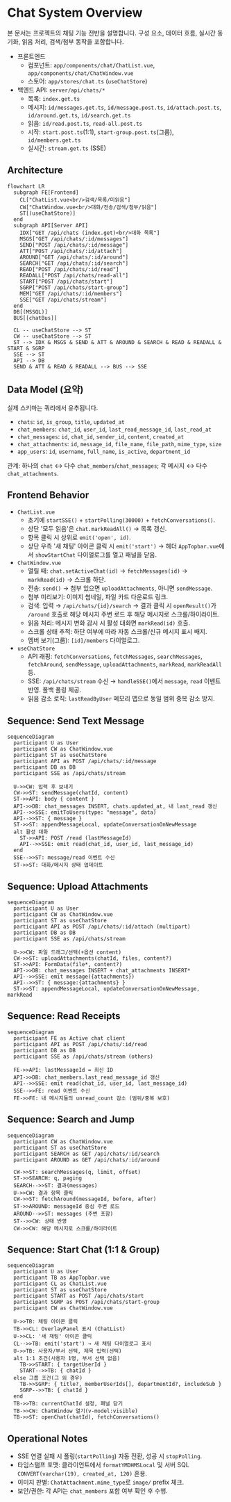 # Chat System Overview

본 문서는 프로젝트의 채팅 기능 전반을 설명합니다. 구성 요소, 데이터 흐름, 실시간 동기화, 읽음 처리, 검색/첨부 동작을 포함합니다.

- 프론트엔드
  - 컴포넌트: `app/components/chat/ChatList.vue`, `app/components/chat/ChatWindow.vue`
  - 스토어: `app/stores/chat.ts` (`useChatStore`)
- 백엔드 API: `server/api/chats/*`
  - 목록: `index.get.ts`
  - 메시지: `id/messages.get.ts`, `id/message.post.ts`, `id/attach.post.ts`, `id/around.get.ts`, `id/search.get.ts`
  - 읽음: `id/read.post.ts`, `read-all.post.ts`
  - 시작: `start.post.ts`(1:1), `start-group.post.ts`(그룹), `id/members.get.ts`
  - 실시간: `stream.get.ts` (SSE)

## Architecture
```mermaid
flowchart LR
  subgraph FE[Frontend]
    CL["ChatList.vue<br/>검색/목록/미읽음"]
    CW["ChatWindow.vue<br/>대화/전송/검색/첨부/읽음"]
    ST[(useChatStore)]
  end
  subgraph API[Server API]
    IDX["GET /api/chats (index.get)<br/>대화 목록"]
    MSGS["GET /api/chats/:id/messages"]
    SEND["POST /api/chats/:id/message"]
    ATT["POST /api/chats/:id/attach"]
    AROUND["GET /api/chats/:id/around"]
    SEARCH["GET /api/chats/:id/search"]
    READ["POST /api/chats/:id/read"]
    READALL["POST /api/chats/read-all"]
    START["POST /api/chats/start"]
    SGRP["POST /api/chats/start-group"]
    MEM["GET /api/chats/:id/members"]
    SSE["GET /api/chats/stream"]
  end
  DB[(MSSQL)]
  BUS[[chatBus]]

  CL -- useChatStore --> ST
  CW -- useChatStore --> ST
  ST --> IDX & MSGS & SEND & ATT & AROUND & SEARCH & READ & READALL & START & SGRP
  SSE --> ST
  API --> DB
  SEND & ATT & READ & READALL --> BUS --> SSE
```

## Data Model (요약)
실제 스키마는 쿼리에서 유추됩니다.
- `chats`: `id`, `is_group`, `title`, `updated_at`
- `chat_members`: `chat_id`, `user_id`, `last_read_message_id`, `last_read_at`
- `chat_messages`: `id`, `chat_id`, `sender_id`, `content`, `created_at`
- `chat_attachments`: `id`, `message_id`, `file_name`, `file_path`, `mime_type`, `size`
- `app_users`: `id`, `username`, `full_name`, `is_active`, `department_id`

관계: 하나의 `chat` ↔ 다수 `chat_members`/`chat_messages`; 각 메시지 ↔ 다수 `chat_attachments`.

## Frontend Behavior
- `ChatList.vue`
  - 초기에 `startSSE()` + `startPolling(30000)` + `fetchConversations()`.
  - 상단 '모두 읽음'은 `chat.markReadAll()` → 목록 갱신.
  - 항목 클릭 시 상위로 `emit('open', id)`.
  - 상단 우측 '새 채팅' 아이콘 클릭 시 `emit('start')` → 헤더 `AppTopbar.vue`에서 `showStartChat` 다이얼로그를 열고 패널을 닫음.
- `ChatWindow.vue`
  - 열릴 때: `chat.setActiveChat(id)` → `fetchMessages(id)` → `markRead(id)` → 스크롤 하단.
  - 전송: `send()` → 첨부 있으면 `uploadAttachments`, 아니면 `sendMessage`.
  - 첨부 미리보기: 이미지 썸네일, 파일 카드 다운로드 링크.
  - 검색: 입력 → `/api/chats/{id}/search` → 결과 클릭 시 `openResult()`가 `/around` 호출로 해당 메시지 주변 로드 후 해당 메시지로 스크롤/하이라이트.
  - 읽음 처리: 메시지 변화 감시 시 활성 대화면 `markRead(id)` 호출.
  - 스크롤 상태 추적: 하단 여부에 따라 자동 스크롤/신규 메시지 표시 배지.
  - 멤버 보기(그룹): `[id]/members` 다이얼로그.
- `useChatStore`
  - API 래핑: `fetchConversations`, `fetchMessages`, `searchMessages`, `fetchAround`, `sendMessage`, `uploadAttachments`, `markRead`, `markReadAll` 등.
  - SSE: `/api/chats/stream` 수신 → `handleSSE()`에서 `message`, `read` 이벤트 반영. 폴백 폴링 제공.
  - 읽음 감소 로직: `lastReadByUser` 메모리 맵으로 동일 범위 중복 감소 방지.

## Sequence: Send Text Message
```mermaid
sequenceDiagram
  participant U as User
  participant CW as ChatWindow.vue
  participant ST as useChatStore
  participant API as POST /api/chats/:id/message
  participant DB as DB
  participant SSE as /api/chats/stream

  U->>CW: 입력 후 보내기
  CW->>ST: sendMessage(chatId, content)
  ST->>API: body { content }
  API->>DB: chat_messages INSERT, chats.updated_at, 내 last_read 갱신
  API-->>SSE: emitToUsers(type: "message", data)
  API-->>ST: { message }
  ST->>ST: appendMessageLocal, updateConversationOnNewMessage
  alt 활성 대화
    ST->>API: POST /read (lastMessageId)
    API-->>SSE: emit read(chat_id, user_id, last_message_id)
  end
  SSE-->>ST: message/read 이벤트 수신
  ST->>ST: 대화/메시지 상태 업데이트
```

## Sequence: Upload Attachments
```mermaid
sequenceDiagram
  participant U as User
  participant CW as ChatWindow.vue
  participant ST as useChatStore
  participant API as POST /api/chats/:id/attach (multipart)
  participant DB as DB
  participant SSE as /api/chats/stream

  U->>CW: 파일 드래그/선택(+옵션 content)
  CW->>ST: uploadAttachments(chatId, files, content?)
  ST->>API: FormData(file*, content?)
  API->>DB: chat_messages INSERT + chat_attachments INSERT*
  API-->>SSE: emit message({attachments})
  API-->>ST: { message:{attachments} }
  ST->>ST: appendMessageLocal, updateConversationOnNewMessage, markRead
```

## Sequence: Read Receipts
```mermaid
sequenceDiagram
  participant FE as Active chat client
  participant API as POST /api/chats/:id/read
  participant DB as DB
  participant SSE as /api/chats/stream (others)

  FE->>API: lastMessageId = 최신 ID
  API->>DB: chat_members.last_read_message_id 갱신
  API-->>SSE: emit read(chat_id, user_id, last_message_id)
  SSE-->>FE: read 이벤트 수신
  FE->>FE: 내 메시지들의 unread_count 감소 (범위/중복 보호)
```

## Sequence: Search and Jump
```mermaid
sequenceDiagram
  participant CW as ChatWindow.vue
  participant ST as useChatStore
  participant SEARCH as GET /api/chats/:id/search
  participant AROUND as GET /api/chats/:id/around

  CW->>ST: searchMessages(q, limit, offset)
  ST->>SEARCH: q, paging
  SEARCH-->>ST: 결과(messages)
  U->>CW: 결과 항목 클릭
  CW->>ST: fetchAround(messageId, before, after)
  ST->>AROUND: messageId 중심 주변 로드
  AROUND-->>ST: messages (주변 포함)
  ST-->>CW: 상태 반영
  CW->>CW: 해당 메시지로 스크롤/하이라이트
```

## Sequence: Start Chat (1:1 & Group)
```mermaid
sequenceDiagram
  participant U as User
  participant TB as AppTopbar.vue
  participant CL as ChatList.vue
  participant ST as useChatStore
  participant START as POST /api/chats/start
  participant SGRP as POST /api/chats/start-group
  participant CW as ChatWindow.vue

  U->>TB: 채팅 아이콘 클릭
  TB->>CL: OverlayPanel 표시 (ChatList)
  U->>CL: '새 채팅' 아이콘 클릭
  CL-->>TB: emit('start') → 새 채팅 다이얼로그 표시
  U->>TB: 사용자/부서 선택, 제목 입력(선택)
  alt 1:1 조건(사용자 1명, 부서 선택 없음)
    TB->>START: { targetUserId }
    START-->>TB: { chatId }
  else 그룹 조건(그 외 경우)
    TB->>SGRP: { title?, memberUserIds[], departmentId?, includeSub }
    SGRP-->>TB: { chatId }
  end
  TB->>TB: currentChatId 설정, 패널 닫기
  TB->>CW: ChatWindow 열기(v-model:visible)
  TB->>ST: openChat(chatId), fetchConversations()
```

## Operational Notes
- SSE 연결 실패 시 폴링(`startPolling`) 자동 전환, 성공 시 `stopPolling`.
- 타임스탬프 포맷: 클라이언트에서 `formatYMDHMSLocal` 및 서버 SQL `CONVERT(varchar(19), created_at, 120)` 혼용.
- 이미지 판별: `ChatAttachment.mime_type`로 `image/` prefix 체크.
- 보안/권한: 각 API는 `chat_members` 포함 여부 확인 후 수행.
